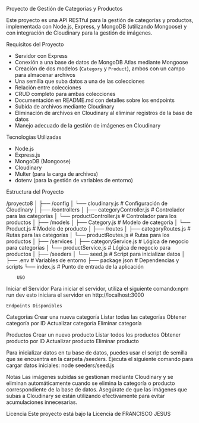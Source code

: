 Proyecto de Gestión de Categorías y Productos

Este proyecto es una API RESTful para la gestión de categorías y productos, implementada con Node.js, Express, y MongoDB (utilizando Mongoose) y con integración de Cloudinary para la gestión de imágenes.

Requisitos del Proyecto

- Servidor con Express
- Conexión a una base de datos de MongoDB Atlas mediante Mongoose
- Creación de dos modelos (`Category` y `Product`), ambos con un campo para almacenar archivos
- Una semilla que suba datos a una de las colecciones
- Relación entre colecciones
- CRUD completo para ambas colecciones
- Documentación en README.md con detalles sobre los endpoints
- Subida de archivos mediante Cloudinary
- Eliminación de archivos en Cloudinary al eliminar registros de la base de datos
- Manejo adecuado de la gestión de imágenes en Cloudinary

Tecnologías Utilizadas

- Node.js
- Express.js
- MongoDB (Mongoose)
- Cloudinary
- Multer (para la carga de archivos)
- dotenv (para la gestión de variables de entorno)

Estructura del Proyecto

/proyecto8 │ ├── /config │ └── cloudinary.js # Configuración de Cloudinary │ ├── /controllers │ ├── categoryController.js # Controlador para las categorías │ └── productController.js # Controlador para los productos │ ├── /models │ ├── Category.js # Modelo de categoría │ └── Product.js # Modelo de producto │ ├── /routes │ ├── categoryRoutes.js # Rutas para las categorías │ └── productRoutes.js # Rutas para los productos │ ├── /services │ ├── categoryService.js # Lógica de negocio para categorías │ └── productService.js # Lógica de negocio para productos │ ├── /seeders │ └── seed.js # Script para inicializar datos │ ├── .env # Variables de entorno ├── package.json # Dependencias y scripts └── index.js # Punto de entrada de la aplicación

        USO

Iniciar el Servidor
Para iniciar el servidor, utiliza el siguiente comando:npm run dev
esto iniciara el servidor en http://localhost:3000

    Endpoints Disponibles

Categorías
Crear una nueva categoría
Listar todas las categorías
Obtener categoría por ID
Actualizar categoría
Eliminar categoría

Productos
Crear un nuevo producto
Listar todos los productos
Obtener producto por ID
Actualizar producto
Eliminar producto

Para inicializar datos en tu base de datos, puedes usar el script de semilla que se encuentra en la carpeta /seeders. Ejecuta el siguiente comando para cargar datos iniciales: node seeders/seed.js

Notas
Las imágenes subidas se gestionan mediante Cloudinary y se eliminan automáticamente cuando se elimina la categoría o producto correspondiente de la base de datos.
Asegúrate de que las imágenes que subas a Cloudinary se están utilizando efectivamente para evitar acumulaciones innecesarias.

Licencia
Este proyecto está bajo la Licencia de FRANCISCO JESUS
